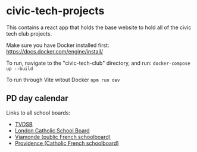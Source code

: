 # civic-tech-projects
This contains a react app that holds the base website to hold all of the civic tech club projects.

Make sure you have Docker installed first: https://docs.docker.com/engine/install/

To run, navigate to the "civic-tech-club" directory, and run:
`docker-compose up --build`

To run through Vite witout Docker
`npm run dev`

## PD day calendar

Links to all school boards:
* [TVDSB](https://www.tvdsb.ca/en/schools/school-year-and-religious-holiday-calendars.aspx)
* [London Catholic School Board](https://www.ldcsb.ca/apps/pages/index.jsp?uREC_ID=1076461&type=d&pREC_ID=1360086)
* [Viamonde (public French schoolboard)](https://csviamonde.ca/parents/calendriers-scolaires?gad_source=1&gbraid=0AAAAADN1RIOLNvGrT_Pig4D7cP-PBKdhI&gclid=Cj0KCQjwurS3BhCGARIsADdUH52l0_bA_T0J_wm0oOe3jrS1YOyieFzuJgKbLk7K2cBXSoWBtKXOvWgaApOjEALw_wcB)
* [Providence (Catholic French schoolboard)](https://www.cscprovidence.ca/apps/pages/index.jsp?uREC_ID=1092147&type=d&pREC_ID=1394385)
